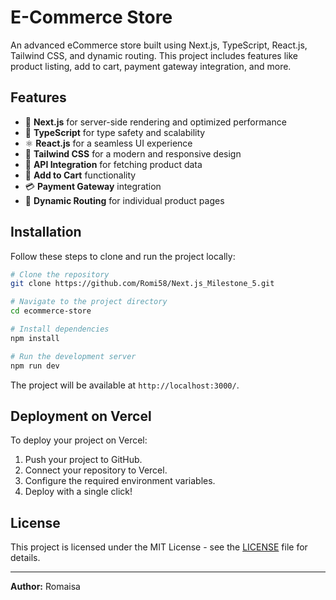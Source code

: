 # E-Commerce Store

An advanced eCommerce store built using Next.js, TypeScript, React.js, Tailwind CSS, and dynamic routing. This project includes features like product listing, add to cart, payment gateway integration, and more.

## Features
- 🚀 **Next.js** for server-side rendering and optimized performance
- 🔹 **TypeScript** for type safety and scalability
- ⚛️ **React.js** for a seamless UI experience
- 🎨 **Tailwind CSS** for a modern and responsive design
- 📡 **API Integration** for fetching product data
- 🛒 **Add to Cart** functionality
- 💳 **Payment Gateway** integration
- 🔄 **Dynamic Routing** for individual product pages

## Installation
Follow these steps to clone and run the project locally:

```sh
# Clone the repository
git clone https://github.com/Romi58/Next.js_Milestone_5.git

# Navigate to the project directory
cd ecommerce-store

# Install dependencies
npm install

# Run the development server
npm run dev
```

The project will be available at `http://localhost:3000/`.

## Deployment on Vercel
To deploy your project on Vercel:

1. Push your project to GitHub.
2. Connect your repository to Vercel.
3. Configure the required environment variables.
4. Deploy with a single click!

## License
This project is licensed under the MIT License - see the [LICENSE](LICENSE) file for details.

---

**Author:** Romaisa


